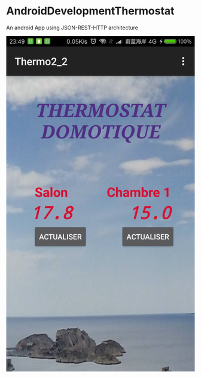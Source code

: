 # AndroidDevelopmentThermostat
An android App using JSON-REST-HTTP architecture

![Screen capture](https://github.com/Jie317/AndroidDevelopmentThermostat/blob/master/_assets/thermostat.png)
